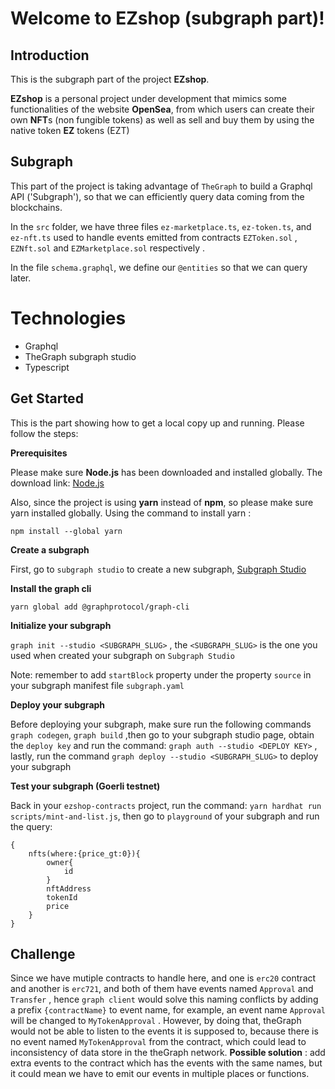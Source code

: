 ﻿# Welcome to EZshop (subgraph part)!

## Introduction

This is the subgraph part of the project **EZshop**.  

**EZshop** is a personal project under development that mimics some functionalities of the website **OpenSea**, from which users can create their own **NFT**s (non fungible tokens) as well as sell and buy them by using the native token **EZ** tokens (EZT)

## Subgraph

This part of the project is taking advantage of `TheGraph` to build a Graphql API ('Subgraph'), so that we can efficiently query data coming from the blockchains. 

In the `src` folder, we have three files `ez-marketplace.ts`, `ez-token.ts`, and `ez-nft.ts` used to handle events emitted from contracts `EZToken.sol` , `EZNft.sol` and `EZMarketplace.sol` respectively .

In the file `schema.graphql`, we define our `@entities` so that we can query later.


# Technologies

 - Graphql
 - TheGraph subgraph studio
 - Typescript

## Get Started

This is the part showing how to get a local copy up and running. Please follow the steps:

**Prerequisites**

Please make sure **Node.js** has been downloaded and installed globally. The download link:  [Node.js](https://nodejs.org/en/download/)

Also, since the project is using **yarn** instead of **npm**, so please make sure yarn installed globally.
Using the command to install yarn :
```
npm install --global yarn 
```
**Create a subgraph**

First, go to `subgraph studio` to create a new subgraph, [Subgraph Studio](https://thegraph.com/studio/)

**Install the graph cli**

`yarn global add @graphprotocol/graph-cli`

**Initialize your subgraph**

`graph init --studio <SUBGRAPH_SLUG>` , the `<SUBGRAPH_SLUG>` is the one you used when created your subgraph on `Subgraph Studio`

Note:  remember to add `startBlock` property under the property `source` in your subgraph manifest file `subgraph.yaml` 


**Deploy your subgraph**

Before deploying your subgraph, make sure run the following commands `graph codegen`, `graph build`
,then go to your subgraph studio page, obtain the `deploy key` and run the command:
`graph auth --studio <DEPLOY KEY>` ,
lastly, run the command `graph deploy --studio <SUBGRAPH_SLUG>` to deploy your subgraph

**Test your subgraph (Goerli testnet)**

Back in your `ezshop-contracts` project, run the command:
`yarn hardhat run scripts/mint-and-list.js`,
then go to `playground` of your subgraph and run the query:
```
{
	nfts(where:{price_gt:0}){
		owner{
			id
		}
		nftAddress
		tokenId
		price
	}
}
```

## Challenge

Since we have mutiple contracts to handle here, and one is `erc20` contract and another is `erc721`, and both of them have events named `Approval` and `Transfer` , hence `graph client` would solve this naming conflicts by adding a prefix `{contractName}` to event name, for example, an event name `Approval` will be changed to `MyTokenApproval` .  However, by doing that, theGraph would not be able to listen to the events it is supposed to, because there is no event named `MyTokenApproval` from the contract, which could lead to inconsistency of data store in the theGraph network.
**Possible solution** : add extra events to the contract which has the events with the same names, but it could mean we have to emit our events in multiple places or functions.



